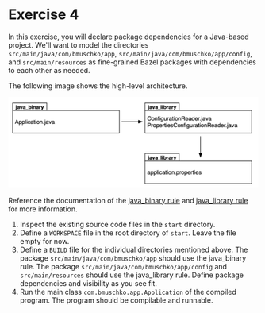 # Exercise 4

In this exercise, you will declare package dependencies for a Java-based project. We'll want to model the directories `src/main/java/com/bmuschko/app`, `src/main/java/com/bmuschko/app/config`, and `src/main/resources` as fine-grained Bazel packages with dependencies to each other as needed.

The following image shows the high-level architecture.

![java-binary](imgs/java-package-dependency.png)

Reference the documentation of the [java_binary rule](https://docs.bazel.build/versions/main/be/java.html#java_binary) and [java_library rule](https://docs.bazel.build/versions/main/be/java.html#java_library) for more information.

1. Inspect the existing source code files in the `start` directory.
2. Define a `WORKSPACE` file in the root directory of `start`. Leave the file empty for now.
3. Define a `BUILD` file for the individual directories mentioned above. The package `src/main/java/com/bmuschko/app` should use the java_binary rule. The package `src/main/java/com/bmuschko/app/config` and `src/main/resources` should use the java_library rule. Define package dependencies and visibility as you see fit.
4. Run the main class `com.bmuschko.app.Application` of the compiled program. The program should be compilable and runnable.